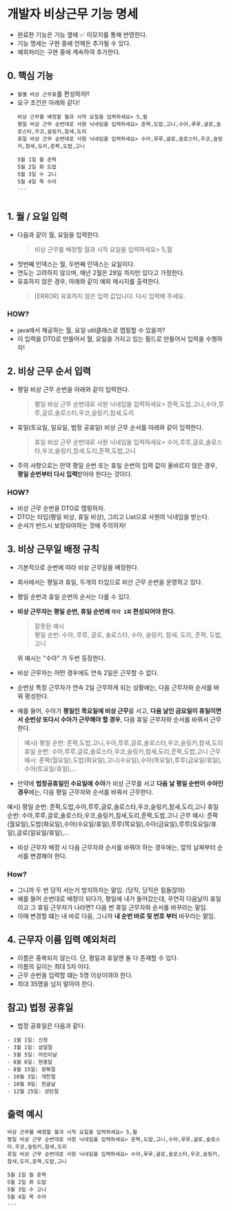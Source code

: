 # 개발자 비상근무 기능 명세

- 완료한 기능은 기능 옆에 ✅ 이모지를 통해 반영한다.
- 기능 명세는 구현 중에 언제든 추가될 수 있다.
- 예외처리는 구현 중에 계속하여 추가한다.

##  0. 핵심 기능
- `월별 비상 근무표`를 편성하자!!
- 요구 조건은 아래와 같다!
    ```
    비상 근무를 배정할 월과 시작 요일을 입력하세요> 5,월
    평일 비상 근무 순번대로 사원 닉네임을 입력하세요> 준팍,도밥,고니,수아,루루,글로,솔로스타,우코,슬링키,참새,도리
    휴일 비상 근무 순번대로 사원 닉네임을 입력하세요> 수아,루루,글로,솔로스타,우코,슬링키,참새,도리,준팍,도밥,고니
    
    5월 1일 월 준팍
    5월 2일 화 도밥
    5월 3일 수 고니
    5월 4일 목 수아
    ...


## 1. 월 / 요일 입력
- 다음과 같이 월, 요일을 입력한다.
    >비상 근무를 배정할 월과 시작 요일을 입력하세요> 5,월
- 첫번째 인덱스는 월, 두번째 인덱스는 요일이다.
- 연도는 고려하지 않으며, 매년 2월은 28일 까지만 있다고 가정한다.
- 유효하지 않은 경우, 아래와 같이 예외 메시지를 출력한다.
    > [ERROR] 유효하지 않은 입력 값입니다. 다시 입력해 주세요.

### HOW?
- java에서 제공하는 월, 요일 util클래스로 맵핑할 수 있을까?
- 이 입력을 DTO로 만들어서 월, 요일을 가지고 있는 필드로 만들어서 입력을 수행하자!

## 2. 비상 근무 순서 입력
- 평일 비상 근무 순번을 아래와 같이 입력한다.
    > 평일 비상 근무 순번대로 사원 닉네임을 입력하세요> 준팍,도밥,고니,수아,루루,글로,솔로스타,우코,슬링키,참새,도리

- 휴일(토요일, 일요일, 법정 공휴일) 비상 근무 순서를 아래와 같이 입력한다.
    > 휴일 비상 근무 순번대로 사원 닉네임을 입력하세요> 수아,루루,글로,솔로스타,우코,슬링키,참새,도리,준팍,도밥,고니

- 주의 사항으로는 만약 평일 순번 또는 휴일 순번의 입력 값이 올바르지 않은 경우, **평일 순번부터 다시 입력**받아야 한다는 것이다.
### HOW?
- 비상 근무 순번을 DTO로 맵핑하자.
- DTO는 타입(평일 비상, 휴일 비상), 그리고 List<String>으로 사원의 닉네임을 받는다.
- 순서가 반드시 보장되야하는 것에 주의하자!

## 3. 비상 근무일 배정 규칙
- 기본적으로 순번에 따라 비상 근무일을 배정한다.
- 회사에서는 평일과 휴일, 두개의 타입으로 비산 근무 순번을 운영하고 있다.
- 평일 순번과 휴일 순번의 순서는 다를 수 있다.
- **비상 근무자는 평일 순번, 휴일 순번에 `각각 1회` 편성되어야 한다.**
    > 잘못된 예시 </br>
    > 평일 순번: 수아, 루루, 글로, 솔로스타, 수아, 슬링키, 참새, 도리, 준팍, 도밥, 고니
    
    위 예시는 "수아" 가 두번 등장한다.

- 비상 근무자는 어떤 경우에도 연속 2일은 근무할 수 없다.
- 순번상 특정 근무자가 연속 2일 근무하게 되는 상황에는, 다음 근무자와 순서를 바꿔 평성한다.
- 예를 들어, 수아가 **평일인 목요일에 비상 근무**를 서고, **다음 날인 금요일이 휴일이면서 순번상 또다시
    수아가 근무해야 할 경우**, 다음 휴일 근무자와 순서를 바꿔서 근무한다.
> 예시)
평일 순번: 준팍,도밥,고니,수아,루루,글로,솔로스타,우코,슬링키,참새,도리
휴일 순번: 수아,루루,글로,솔로스타,우코,슬링키,참새,도리,준팍,도밥,고니
근무 예시: 준팍(월요일),도밥(화요일),고니(수요일),수아(목요일),루루(금요일/휴일),수아(토요일/휴일),...

- 만약에 **법정공휴일인 수요일에 수아**가 비상 근무를 서고 **다음 날 평일 순번이 수아인 경우**에는,
  다음 평일 근무자와 순서를 바꿔서 근무한다.

예시)
평일 순번: 준팍,도밥,수아,루루,글로,솔로스타,우코,슬링키,참새,도리,고니
휴일 순번: 수아,루루,글로,솔로스타,우코,슬링키,참새,도리,준팍,도밥,고니
근무 예시: 준팍(월요일),도밥(화요일),수아(수요일/휴일),루루(목요일),수아(금요일),루루(토요일/휴일),글로(일요일/휴일),...

- 비상 근무자 배정 시 다음 근무자와 순서를 바꿔야 하는 경우에는, 앞의 날짜부터 순서를 변경해야 한다.

### How?
- 그니까 두 번 당직 서는거 방지하자는 말임. (당직, 당직은 힘들잖아)
- 예를 들어 순번대로 배정이 되다가, 평일에 내가 들어갔는데, 우연히 다음날이 휴일이고 그 휴일 근무자가 나라면?
다음 번 휴일 근무자와 순서를 바꾸라는 말임.
- 이때 변경할 떄는 내 바로 다음, 그니까 **내 순번 바로 뒷 번호 부터** 바꾸라는 말임.

## 4. 근무자 이름 입력 예외처리
- 이름은 중복되지 않는다. 단, 평일과 휴일엔 둘 다 존재할 수 있다.
- 이름의 길이는 최대 5자 이다.
- 근무 순번을 입력할 떄는 5명 이상이여야 한다.
- 최대 35명을 넘지 말아야 한다.

## 참고) 법정 공휴일
- 법정 공휴일은 다음과 같다.
```
- 1월 1일: 신정
- 3월 1일: 삼일절
- 5월 5일: 어린이날
- 6월 6일: 현충일
- 8월 15일: 광복절
- 10월 3일: 개천절
- 10월 9일: 한글날
- 12월 25일: 성탄절
```

## 출력 예시
```
비상 근무를 배정할 월과 시작 요일을 입력하세요> 5,월
평일 비상 근무 순번대로 사원 닉네임을 입력하세요> 준팍,도밥,고니,수아,루루,글로,솔로스타,우코,슬링키,참새,도리
휴일 비상 근무 순번대로 사원 닉네임을 입력하세요> 수아,루루,글로,솔로스타,우코,슬링키,참새,도리,준팍,도밥,고니

5월 1일 월 준팍
5월 2일 화 도밥
5월 3일 수 고니
5월 4일 목 수아
...
```
